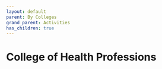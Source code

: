 ```yaml
---
layout: default
parent: By Colleges
grand_parent: Activities
has_children: true
---
```

# College of Health Professions